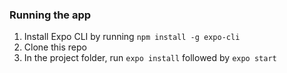 ### Running the app

1. Install Expo CLI by running `npm install -g expo-cli`
2. Clone this repo
3. In the project folder, run `expo install` followed by `expo start`
